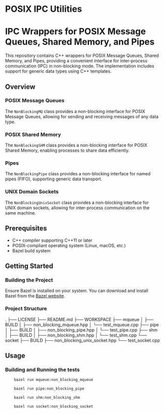 # POSIX IPC Utilities

# IPC Wrappers for POSIX Message Queues, Shared Memory, and Pipes

This repository contains C++ wrappers for POSIX Message Queues, Shared Memory, and Pipes, providing a convenient interface for inter-process communication (IPC) in non-blocking mode. The implementation includes support for generic data types using C++ templates.

## Overview

### POSIX Message Queues

The `NonBlockingMQ` class provides a non-blocking interface for POSIX Message Queues, allowing for sending and receiving messages of any data type.

### POSIX Shared Memory

The `NonBlockingSHM` class provides a non-blocking interface for POSIX Shared Memory, enabling processes to share data efficiently.

### Pipes

The `NonBlockingPipe` class provides a non-blocking interface for named pipes (FIFO), supporting generic data transport.

### UNIX Domain Sockets

The `NonBlockingUnixSocket` class provides a non-blocking interface for UNIX domain sockets, allowing for inter-process communication on the same machine.

## Prerequisites

- C++ compiler supporting C++11 or later
- POSIX-compliant operating system (Linux, macOS, etc.)
- Bazel build system

## Getting Started

### Building the Project

Ensure Bazel is installed on your system. You can download and install Bazel from the [Bazel website](https://bazel.build/).

### Project Structure

.
├── LICENSE
├── README.md
├── WORKSPACE
├── mqueue
│   ├── BUILD
│   ├── non_blocking_mqueue.hpp
│   └── test_mqueue.cpp
├── pipe
│   ├── BUILD
│   ├── non_blocking_pipe.hpp
│   └── test_pipe.cpp
├── shm
│   ├── BUILD
│   ├── non_blocking_shm.hpp
│   └── test_shm.cpp
└── socket
    ├── BUILD
    ├── non_blocking_unix_socket.hpp
    └── test_socket.cpp

## Usage

### Building and Running the tests
```bash
    bazel run mqueue:non_blocking_mqueue
```
```bash
    bazel run pipe:non_blocking_pipe
```
```bash
    bazel run shm:non_blocking_shm
```
```bash
    bazel run socket:non_blocking_socket
```